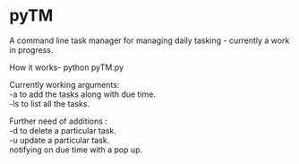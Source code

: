 # pyTM
A command line task manager for managing daily tasking - currently a work in progress.

How it works-
python pyTM.py <arguments>

Currently working arguments:<br/>
  -a to add the tasks along with due time.<br/>
  -ls to list all the tasks.<br/>

Further need of additions :<br/>
  -d to delete a particular task.<br/>
  -u update a particular task.<br/>
  notifying on due time with a pop up.<br/>
